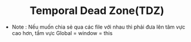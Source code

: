 # <div align="center">Temporal Dead Zone(TDZ)</div>

- Note : Nếu muốn chia sẻ qua các file với nhau thì phải đưa lên tâm vực cao hơn, tầm vực Global = window = this
